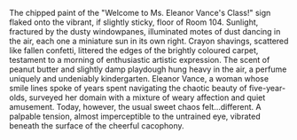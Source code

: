 The chipped paint of the "Welcome to Ms. Eleanor Vance's Class!" sign flaked onto the vibrant, if slightly sticky, floor of Room 104.  Sunlight, fractured by the dusty windowpanes, illuminated motes of dust dancing in the air, each one a miniature sun in its own right.  Crayon shavings, scattered like fallen confetti, littered the edges of the brightly coloured carpet, testament to a morning of enthusiastic artistic expression.  The scent of peanut butter and slightly damp playdough hung heavy in the air, a perfume uniquely and undeniably kindergarten.  Eleanor Vance, a woman whose smile lines spoke of years spent navigating the chaotic beauty of five-year-olds, surveyed her domain with a mixture of weary affection and quiet amusement.  Today, however, the usual sweet chaos felt…different.  A palpable tension, almost imperceptible to the untrained eye, vibrated beneath the surface of the cheerful cacophony.

